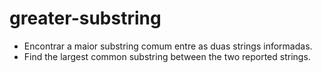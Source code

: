 # greater-substring

- Encontrar a maior substring comum entre as duas strings informadas.
- Find the largest common substring between the two reported strings.